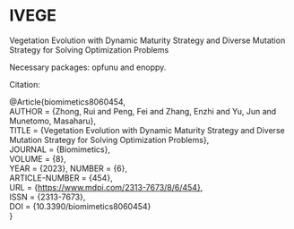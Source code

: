 # IVEGE
Vegetation Evolution with Dynamic Maturity Strategy and Diverse Mutation Strategy for Solving Optimization Problems

Necessary packages: opfunu and enoppy.

Citation:

@Article{biomimetics8060454,  
AUTHOR = {Zhong, Rui and Peng, Fei and Zhang, Enzhi and Yu, Jun and Munetomo, Masaharu},  
TITLE = {Vegetation Evolution with Dynamic Maturity Strategy and Diverse Mutation Strategy for Solving Optimization Problems},  
JOURNAL = {Biomimetics},  
VOLUME = {8},  
YEAR = {2023}, 
NUMBER = {6},  
ARTICLE-NUMBER = {454},  
URL = {https://www.mdpi.com/2313-7673/8/6/454},  
ISSN = {2313-7673},  
DOI = {10.3390/biomimetics8060454}  
}
